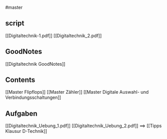 #master
## script
[[Digitaltechnik-1.pdf]]
[[Digitaltechnik_2.pdf]]

## GoodNotes
[[Digitaltechnik GoodNotes]]

## Contents
[[Master Flipflops]]
[[Master Zähler]]
[[Master Digitale Auswahl- und Verbindungsschaltungen]]

## Aufgaben
[[Digitaltechnik_Uebung_1.pdf]]
[[Digitaltechnik_Uebung_2.pdf]]
==> [[Tipps Klausur D-Technik]]